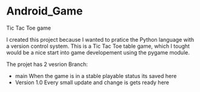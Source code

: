 # Android_Game
Tic Tac Toe game

I created this project because I wanted to pratice the Python language with a version control system.
This is a Tic Tac Toe table game, which I tought would be a nice start into game developement using the pygame module.

The projet has 2 vesrion
Branch:
 - main
   When the game is in a stable playable status its saved here
 - Version 1.0
   Every small update and change is gets ready here

